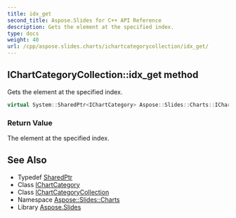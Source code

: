 ```yaml
---
title: idx_get
second_title: Aspose.Slides for C++ API Reference
description: Gets the element at the specified index.
type: docs
weight: 40
url: /cpp/aspose.slides.charts/ichartcategorycollection/idx_get/
---
```

## IChartCategoryCollection::idx_get method


Gets the element at the specified index.

```cpp
virtual System::SharedPtr<IChartCategory> Aspose::Slides::Charts::IChartCategoryCollection::idx_get(int32_t index)=0
```


### Return Value

The element at the specified index.




## See Also

* Typedef [SharedPtr](../../../system/sharedptr/)
* Class [IChartCategory](../../ichartcategory/)
* Class [IChartCategoryCollection](../)
* Namespace [Aspose::Slides::Charts](../../)
* Library [Aspose.Slides](../../../)
